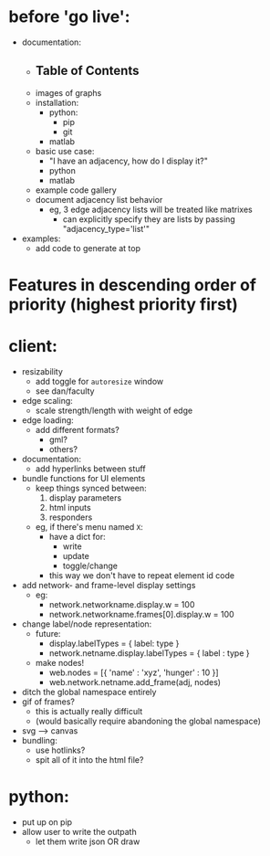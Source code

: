 # before 'go live':
- documentation:
    - Table of Contents
        - 
    - images of graphs
    - installation:
        - python:
            - pip
            - git
        - matlab
    - basic use case:
        - "I have an adjacency, how do I display it?"
        - python
        - matlab
    - example code gallery
    - document adjacency list behavior
        - eg, 3 edge adjacency lists will be treated like matrixes
            - can explicitly specify they are lists by passing "adjacency_type='list'"
- examples:
    - add code to generate at top


# Features in descending order of priority (highest priority first)

# client:
- resizability
    - add toggle for `autoresize` window
    - see dan/faculty
- edge scaling:
    - scale strength/length with weight of edge
- edge loading:
    - add different formats?
        - gml?
        - others?
- documentation:
    - add hyperlinks between stuff
- bundle functions for UI elements
    - keep things synced between:
        1. display parameters
        2. html inputs
        3. responders
    - eg, if there's menu named `X`:
        - have a dict for:
            - write
            - update
            - toggle/change
        - this way we don't have to repeat element id code
- add network- and frame-level display settings
    - eg:
        - network.networkname.display.w = 100
        - network.networkname.frames[0].display.w = 100
- change label/node representation:
    - future:
        - display.labelTypes = { label: type }
        - network.netname.display.labelTypes = { label : type }
    - make nodes!
        - web.nodes = [{ 'name' : 'xyz', 'hunger' : 10 }]
        - web.network.netname.add_frame(adj, nodes)
- ditch the global namespace entirely
- gif of frames?
    - this is actually really difficult
    - (would basically require abandoning the global namespace)
- svg --> canvas
- bundling:
    - use hotlinks?
    - spit all of it into the html file?

# python:
- put up on pip
- allow user to write the outpath
    - let them write json OR draw
